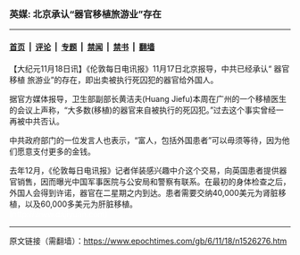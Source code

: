 ### 英媒: 北京承认“器官移植旅游业”存在

---

#### [首页](../../../..?n1526276) &nbsp;|&nbsp; [评论](../../../../../epoch-comment?n1526276) &nbsp;|&nbsp; [专题](../../../../../epoch-special?n1526276) &nbsp;|&nbsp; [禁闻](../../../../../epoch-news?n1526276) &nbsp;|&nbsp; [禁书](../../../../../books?n1526276) &nbsp;|&nbsp; [翻墙](https://github.com/gfw-breaker/nogfw/blob/master/README.md?n1526276)


<div class="post_content" id="artbody" itemprop="articleBody">
 <!-- article content begin -->
 <p>
  【大纪元11月18日讯】《伦敦每日电讯报》11月17日北京报导，中共已经承认“
  <ok href="https://www.epochtimes.com/gb/tag/%E5%99%A8%E5%AE%98%E7%A7%BB%E6%A4%8D.html">
   器官移植
  </ok>
  旅游业”的存在，即出卖被执行死囚犯的器官给外国人。
 </p>
 <p>
  据官方媒体报导，卫生部副部长黄洁夫(Huang Jiefu)本周在广州的一个移植医生的会议上声称，“大多数(移植)的器官来自被执行的死囚犯。”过去这个事实曾经一再被中共否认。
 </p>
 <p>
  中共政府部门的一位发言人也表示，“富人，包括外国患者”可以毋须等待，因为他们愿意支付更多的金钱。
 </p>
 <p>
  去年12月，《伦敦每日电讯报》记者佯装感兴趣中介这个交易，向英国患者提供器官销售，因而曝光中国军事医院与公安局和警察有联系。在最初的身体检查之后，外国人会得到许诺，器官在二星期之内到达。患者需要交纳40,000美元为肾脏移植，以及60,000多美元为肝脏移植。
  <br/>
  <font color="#ffffff">
   (http://www.dajiyuan.com)
  </font>
 </p>
 <!-- article content end -->
 <div id="below_article_ad">
 </div>
</div>


---

原文链接（需翻墙）：https://www.epochtimes.com/gb/6/11/18/n1526276.htm